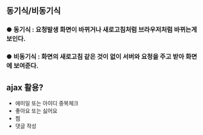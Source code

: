 ## 동기식/비동기식

### ● 동기식 : 요청발생 화면이 바뀌거나 새로고침처럼 브라우저처럼 바뀌는게 보인다.
### ● 비동기식 : 화면의 새로고침 같은 것이 없이 서버와 요청을 주고 받아 화면에 보여준다.

## ajax 활용?
- 에미일 또는 아이디 중복체크
- 좋아요 또는 싫어요
- 찜
- 댓글 작성
